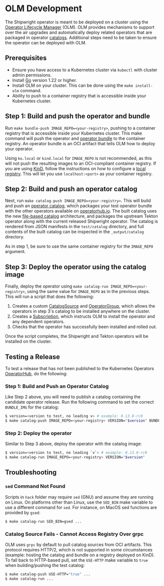 # OLM Development

The Shipwright operator is meant to be deployed on a cluster using the
[Operator Lifecycle Manager](https://olm.operatorframework.io/) (OLM).
OLM provides mechanisms to support over the air upgrades and automatically deploy related operators
that are packaged in operator [catalogs](https://olm.operatorframework.io/).
Additional steps need to be taken to ensure the operator can be deployed with OLM.

## Prerequisites

* Ensure you have access to a Kubernetes cluster via `kubectl` with cluster admin permissions.
* Install [Go](https://go.dev/doc/install) version 1.22 or higher.
* Install OLM on your cluster. This can be done using the `make install-olm` command.
* Ability to push to a container registry that is accessible inside your Kubernetes cluster.

## Step 1: Build and push the operator and bundle

Run `make bundle-push IMAGE_REPO=<your-registry>`, pushing to a container registry that is
accessible inside your Kubernetes cluster.
This make command will push the operator and [operator bundle](https://olm.operatorframework.io/docs/tasks/creating-operator-bundle/)
to the container registry.
An operator bundle is an OCI artifact that tells OLM how to deploy your operator.

Using `ko.local` or `kind.local` for `IMAGE_REPO` is not recommended, as this will not push the
resulting images to an OCI-compliant container registry.
If you are using [KinD](https://kind.sigs.k8s.io/), follow the instructions on how to configure a
[local registry](https://kind.sigs.k8s.io/docs/user/local-registry/).
This will let you use `localhost:<port>` as your container registry.

## Step 2: Build and push an operator catalog

Next, run `make catalog-push IMAGE_REPO=<your-registry>`.
This will build and push an [operator catalog](https://olm.operatorframework.io/docs/tasks/creating-a-catalog/),
which packages your test operator bundle with the other operators available on [operatorhub.io](https://operatorhub.io).
The built catalog uses the new [file-based catalog](https://olm.operatorframework.io/docs/reference/file-based-catalogs/)
architecture, and packages the upstream Tekton operator along with the current released Shipwright
operator.
The catalog is rendered from JSON manifests in the `test/catalog` directory, and full contents of
the built catalog can be inspected in the `_output/catalog` directory.

As in step 1, be sure to use the same container registry for the `IMAGE_REPO` argument.

## Step 3: Deploy the operator using the catalog image

Finally, deploy the operator using `make catalog-run IMAGE_REPO=<your-registry>`, using the same
value for `IMAGE_REPO` as in the previous steps.
This will run a script that does the following:

1. Creates a custom [CatalogSource](https://olm.operatorframework.io/docs/tasks/make-catalog-available-on-cluster/)
   and [OperatorGroup](https://olm.operatorframework.io/docs/advanced-tasks/operator-scoping-with-operatorgroups/),
   which allows the operators in step 3's catalog to be installed anywhere on the cluster.
2. Creates a [Subscription](https://olm.operatorframework.io/docs/tasks/install-operator-with-olm/),
   which instructs OLM to install the operator and any dependent operators.
3. Checks that the operator has successfully been installed and rolled out.

Once the script completes, the Shipwright and Tekton operators will be installed on the cluster.

## Testing a Release

To test a release that has not been published to the Kubernetes Operators
[OperatorHub](https://operatorhub.io/), do the following:

### Step 1: Build and Push an Operator Catalog

Like Step 2 above, you will need to publish a catalog containing the candidate operator release.
Run the following command to set the correct `BUNDLE_IMG` for the catalog:

```sh
$ version=<version to test, no leading v> # example: 0.13.0-rc0
$ make catalog-push IMAGE_REPO=<your-registry> VERSION="$version" BUNDLE_IMG="ghcr.io/shipwright-io/operator/operator-bundle:v$version"
```

### Step 2: Deploy the operator

Similar to Step 3 above, deploy the operator with the catalog image:

```sh
$ version=<version to test, no leading `v`> # example: 0.13.0-rc0
$ make catalog-run IMAGE_REPO=<your-registry> VERSION="$version"
```

## Troubleshooting

### `sed` Command Not Found

Scripts in `hack` folder may require `sed` (GNU) and assume they are running on Linux.
On platforms other than Linux, use the `SED_BIN` make variable to use a different command for `sed`.
For instance, on MacOS sed functions are provided by `gsed`:

```bash
$ make catalog-run SED_BIN=gsed ...
```

### Catalog Source Fails - Cannot Access Registry Over grpc

OLM uses `grpc` by default to pull catalog sources from OCI artifacts.
This protocol requires HTTP/2, which is not supported in some circumstances (example: hosting
the catalog and bundle on a registry deployed on KinD).
To fall back to HTTP-based pull, set the `USE-HTTP` make variable to `true` when building/pushing
the test catalog:

```bash
$ make catalog-push USE-HTTP="true" ...
$ make catalog-run ...
```
